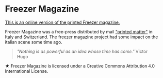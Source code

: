 #  Freezer Magazine
[This is an online version of the printed Freezer magazine.](http://freezer.junglestar.org)

Freezer Magazine was a free-press distributed by mail ["printed matter"](https://en.wikipedia.org/wiki/Printed_matter) in Italy and Switzerland.
The freezer magazine project had some impact on the italian scene some time ago.

>_"Nothing is as powerful as an idea whose time has come."_ Victor Hugo

★ Freezer Magazine is licensed under a Creative Commons Attribution 4.0 International License.
